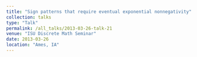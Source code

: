 ```yaml
---
title: "Sign patterns that require eventual exponential nonnegativity"
collection: talks
type: "Talk"
permalink: /all_talks/2013-03-26-talk-21
venue: "ISU Discrete Math Seminar"
date: 2013-03-26
location: "Ames, IA"
---
```

